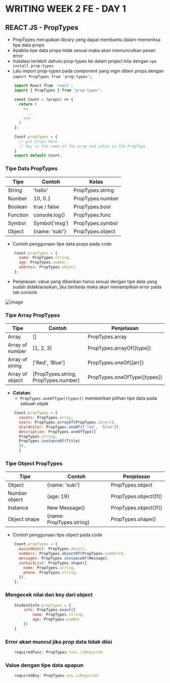 # WRITING WEEK 2 FE - DAY 1
## REACT JS - PropTypes
- PropTypes merupakan library yang dapat membantu dalam memeriksa tipe data props
- Apabila tipe data props tidak sesuai maka akan memunculkan pesan error
- Instalasi terlebih dahulu prop-types ke dalam project kita dengan `npm install prop-types`
- Lalu import prop-types pada component yang ingin diberi props dengan `import PropTypes from 'prop-types';`
```js
    import React from 'react';
    import { PropTypes } from "prop-types";

    const Count = (props) => {
      return (
        <>
          ...
        </>
      )
    };

    Count.propTypes = {
      // put props here
      // key is the name of the prop and value is the PropType
    }
    export default Count;
```

### Tipe Data PropTypes
| Tipe     | Contoh        | Kelas            |
| -------- | ------------- | ---------------- |
| String   | 'hello'       | PropTypes.string |
| Number   | 10, 0.1       | PropTypes.number |
| Boolean  | true / false  | PropTypes.bool   |
| Function | console.log() | PropTypes.func   |
| Symbol   | Symbol('msg') | PropTypes.symbol |
| Object   | {name: 'suki'} | PropTypes.object |
- Contoh penggunaan tipe data props pada code
```js
    Count.propTypes = {
      name: PropTypes.string,
      age: PropTypes.number,
      address: PropTypes.object,
    };
```
- Penjelasan: value yang diberikan harus sesuai dengan tipe data yang sudah dideklarasikan, jika berbeda maka akan menampilkan error pada tab console


![image](https://user-images.githubusercontent.com/85722923/200202104-ee65c2af-72de-4a9c-976e-385f0ab85116.png)

### Tipe Array PropTypes
| Tipe            | Contoh                               | Penjelasan                   |
| --------------  | ------------------------------------ | ---------------------------- |
| Array           | []                                   | PropTypes.array              |
| Array of number | [1, 2, 3]                            | PropTypes.arrayOf([type])    |
| Array of string | ['Red', 'Blue']                      | PropTypes.oneOf([arr])       |
| Array of object | [PropTypes.string, PropTypes.number] | PropTypes.oneOfType([types]) |
- **Catatan**:
    - `PropTypes.oneOfType([types])` memberikan pilihan tipe data pada sebuah objek
```js
    Count.propTypes = {
      counts: PropTypes.array,
      users: PropTypes.arrayOf(PropTypes.object),
      alarmColor: PropTypes.oneOf(['red', 'blue']),
      description: PropTypes.oneOfType([
      PropTypes.string,
      PropTypes.instanceOf(Title)
      ]),
      }
```

### Tipe Object PropTypes
| Tipe          | Contoh                   | Penjelasan           |
| ------------- | ------------------------ | -------------------- |
| Object        | {name: 'suki'}           | PropTypes.object     |
| Number object | {age: 19}                | PropTypes.objectOf() |
| Instance      | New Message()            | PropTypes.objectOf() |
| Object shape  | {name: PropTypes.string} | PropTypes.shape()    |
- Contoh penggunaan tipe object pada code
```js
    Count.propTypes = {
      basicObject: PropTypes.object,
      numbers: PropTypes.objectOf(PropTypes.numbers),
      messages: PropTypes.instanceOf(Message),
      contactList: PropTypes.shape({
        name: PropTypes.string,
        phone: PropTypes.string,
      }),
    };
```

### Mengecek nilai dan key dari object
```js
    StudentInfo.propTypes = {
        info: PropTypes.exact({
            name: PropTypes.string,
            age: PropTypes.number
        })
    }
```

### Error akan muncul jika prop data tidak diisi
```js
    requiredFunc: PropTypes.func.isRequired
```

### Value dengan tipe data apapun
```js
    requiredAny: PropTypes.any.isRequired
```
